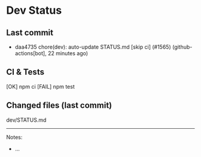 # Dev Status

## Last commit
- daa4735 chore(dev): auto-update STATUS.md [skip ci] (#1565) (github-actions[bot], 22 minutes ago)
## CI & Tests
[OK] npm ci
[FAIL] npm test

## Changed files (last commit)
dev/STATUS.md

---
Notes:
- ...
